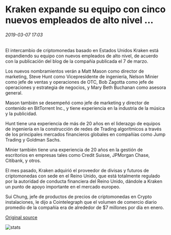 # Kraken expande su equipo con cinco nuevos empleados de alto nivel ...

###### 2019-03-07 17:03

El intercambio de criptomonedas basado en Estados Unidos Kraken está expandiendo su equipo con nuevos empleados de alto nivel, de acuerdo con la publicación del blog de la compañía publicada el 7 de marzo.

Los nuevos nombramientos verán a Matt Mason como director de marketing, Steve Hunt como Vicepresidente de ingeniería, Nelson Minier como jefe de ventas y operaciones de OTC, Bob Zagotta como jefe de operaciones y estrategia de negocios, y Mary Beth Buchanan como asesora general.

Mason también se desempeñó como jefe de marketing y director de contenido en BitTorrent Inc., y tiene experiencia en la industria de la música y la publicidad.

Hunt tiene una experiencia de más de 20 años en el liderazgo de equipos de ingeniería en la construcción de redes de Trading algorítmicos a través de los principales mercados financieros globales en compañías como Jump Trading y Goldman Sachs.

Minier también tiene una experiencia de 20 años en la gestión de escritorios en empresas tales como Credit Suisse, JPMorgan Chase, Citibank, y otros.

El mes pasado, Kraken adquirió el proveedor de divisas y futuros de criptomonedas con sede en el Reino Unido, que está totalmente regulado por la autoridad de conducta financiera del Reino Unido, dándole a Kraken un punto de apoyo importante en el mercado europeo.

Sui Chung, jefe de productos de precios de criptomonedas en Crypto instalaciones, le dijo a Cointelegraph que el volumen de comercio diario promedio de la compañía era de alrededor de $7 millones por día en enero.

[Original source](https://cointelegraph.com/news/kraken-expands-its-team-with-five-new-high-level-hires)

![stats](https://c.statcounter.com/11760860/0/a89fa40b/1/ "stats")